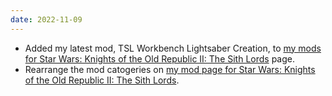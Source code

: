 ```yaml
---
date: 2022-11-09
---
```


* Added my latest mod, TSL Workbench Lightsaber Creation, to [my mods for Star Wars: Knights of the Old Republic II: The Sith Lords](/mycreations/kotor2mods) page.
* Rearrange the mod catogeries on [my mod page for Star Wars: Knights of the Old Republic II: The Sith Lords](/mycreations/kotor2mods).